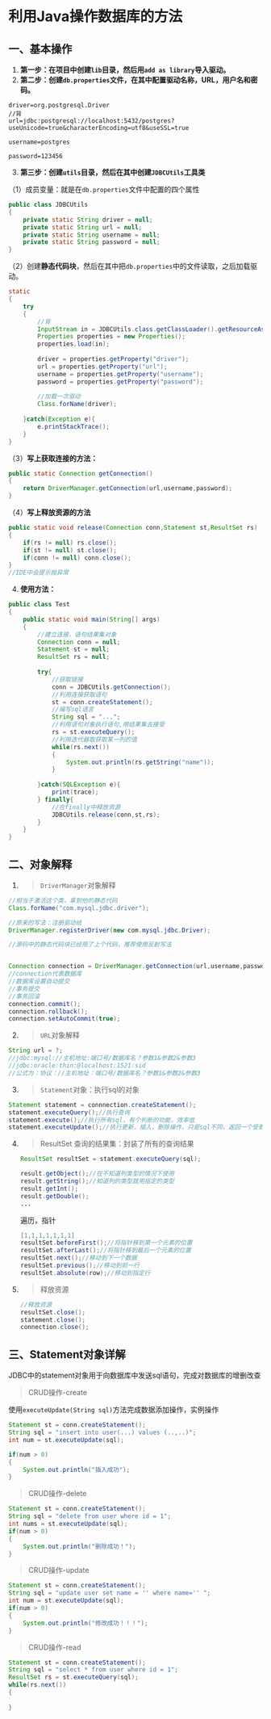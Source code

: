 # 利用Java操作数据库的方法



## 一、基本操作



1. **第一步：在项目中创建`lib`目录，然后用`add as library`导入驱动。**
2. **第二步：**创建`db.properties`文件，在其中配置**驱动名称，URL，用户名和密码。**

```properties
driver=org.postgresql.Driver
//背
url=jdbc:postgresql://localhost:5432/postgres?useUnicode=true&characterEncoding=utf8&useSSL=true

username=postgres

password=123456
```

3. **第三步：创建`utils`目录，然后在其中创建`JDBCUtils`工具类**

（1）成员变量：就是在`db.properties`文件中配置的四个属性

```java
public class JDBCUtils
{
    private static String driver = null;
    private static String url = null;
    private static String username = null;
    private static String password = null;
}
```

（2）创建**静态代码块**，然后在其中把`db.properties`中的文件读取，之后加载驱动。

```java
static
{
    try
    {
        //背
        InputStream in = JDBCUtils.class.getClassLoader().getResourceAsStream("db.properties");
        Properties properties = new Properties();
        properties.load(in);
        
        driver = properties.getProperty("driver");
        url = properties.getProperty("url");
        username = properties.getProperty("username");
        password = properties.getProperty("password");
        
        //加载一次驱动
        Class.forName(driver);
        
    }catch(Exception e){
        e.printStackTrace();
    }
}
```

（3）**写上获取连接的方法：**

```java
public static Connection getConnection()
{
    return DriverManager.getConnection(url,username,password);
}
```

（4）**写上释放资源的方法**

```java
public static void release(Connection conn,Statement st,ResultSet rs)
{
    if(rs != null) rs.close();
    if(st != null) st.close();
    if(conn != null) conn.close();
}
//IDE中会提示抛异常
```

4. **使用方法：**

```java
public class Test
{
    public static void main(String[] args)
    {
        //建立连接，语句结果集对象
        Connection conn = null;
        Statement st = null;
        ResultSet rs = null;
        
        try{
            //获取链接
            conn = JDBCUtils.getConnection();
            //利用连接获取语句
            st = conn.createStatement();
            //编写sql语言
            String sql = "...";
            //利用语句对象执行语句,用结果集去接受
            rs = st.executeQuery();
            //利用迭代器取获取某一列的值
            while(rs.next())
            {
                System.out.println(rs.getString("name"));
            }
            
        }catch(SQLException e){
            print(trace);
        } finally{
            //在finally中释放资源
            JDBCUtils.release(conn,st,rs);
        }
    }
}
```



## 二、对象解释



1. > `DriverManager`对象解释

```java
//相当于激活这个类，拿到他的静态代码
Class.forName("com.mysql.jdbc.driver");

//原来的写法：注册驱动给
DriverManager.registerDriver(new com.mysql.jdbc.Driver);

//源码中的静态代码块已经用了上个代码，推荐使用反射写法


Connection connection = DriverManager.getConnection(url,username,password);
//connection代表数据库
//数据库设置自动提交
//事务提交
//事务回滚
connection.commit();
connection.rollback();
connection.setAutoCommit(true);

```



2. > `URL`对象解释

```java
String url = ?;
//jdbc:mysql://主机地址:端口号/数据库名？参数1&参数2&参数3
//jdbc:oracle:thin:@localhost:1521:sid
//公式为：协议：//主机地址：端口号/数据库名？参数1&参数2&参数3
```



3. > `Statement`对象：执行sql的对象

```java
Statement statement = connnection.createStatement();
statement.executeQuery();//执行查询
statement.execute();//执行所有sql，有个判断的功能，效率低
statement.executeUpdate();//执行更新，插入，删除操作，只是sql不同，返回一个受影响的行数
```

4. > ResultSet 查询的结果集：封装了所有的查询结果

   ```java
   ResultSet resultSet = statement.executeQuery(sql);
   
   result.getObject();//在不知道列类型的情况下使用
   result.getString();//知道列的类型就用指定的类型
   result.getInt();
   result.getDouble();
   ...
   ```

   遍历，指针

   ```java
   [1,1,1,1,1,1,1]
   resultSet.beforeFirst();//将指针移到第一个元素的位置
   resultSet.afterLast();//将指针移到最后一个元素的位置
   resultSet.next();//移动到下一个数据
   resultSet.previous();//移动到前一行
   resultSet.absolute(row);//移动到指定行
   ```

   

5. > 释放资源

   ```java
   //释放资源
   resultSet.close();
   statement.close();
   connection.close();
   ```

   

## 三、Statement对象详解



JDBC中的statement对象用于向数据库中发送sql语句，完成对数据库的增删改查

> CRUD操作-create

使用`executeUpdate(String sql)`方法完成数据添加操作，实例操作

```java
Statement st = conn.createStatement();
String sql = "insert into user(...) values (..,..)";
int num = st.executeUpdate(sql);

if(num > 0)
{
    System.out.println("插入成功");
}
```

> CRUD操作-delete

```java
Statement st = conn.createStatement();
String sql = "delete from user where id = 1";
int nums = st.executeUpdate(sql);
if(num > 0)
{
    System.out.println("删除成功！");
}
```

> CRUD操作-update

```java
Statement st = conn.createStatement();
String sql = "update user set name = '' where name='' ";
int num = st.executeUpdate(sql);
if(num > 0)
{
    System.out.println("修改成功！！！");
}
```



> CRUD操作-read

```java
Statement st = conn.createStatement();
String sql = "select * from user where id = 1";
ResultSet rs = st.executeQuery(sql);
while(rs.next())
{
    
}
```




